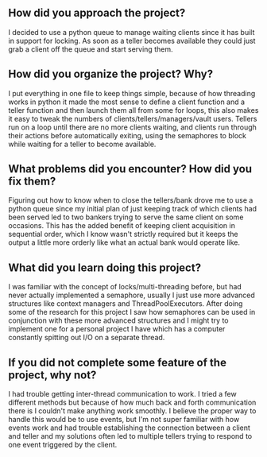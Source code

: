## How did you approach the project?
I decided to use a python queue to manage waiting clients since it has built in support for locking.
As soon as a teller becomes available they could just grab a client off the queue and start serving them.

## How did you organize the project? Why?
I put everything in one file to keep things simple, because of how threading works in python it made
the most sense to define a client function and a teller function and then launch them all from some for loops,
this also makes it easy to tweak the numbers of clients/tellers/managers/vault users.
Tellers run on a loop until there are no more clients waiting, and clients run through their actions
before automatically exiting, using the semaphores to block while waiting for a teller to become available.

## What problems did you encounter? How did you fix them?
Figuring out how to know when to close the tellers/bank drove me to use a python queue
since my initial plan of just keeping track of which clients had been served led to two bankers
trying to serve the same client on some occasions. This has the added benefit of keeping client
acquisition in sequential order, which I know wasn't strictly required but it keeps the output a little
more orderly like what an actual bank would operate like.

## What did you learn doing this project?
I was familiar with the concept of locks/multi-threading before, but had never actually implemented
a semaphore, usually I just use more advanced structures like context managers and ThreadPoolExecutors.
After doing some of the research for this project I saw how semaphores can be used in conjunction with
these more advanced structures and I might try to implement one for a personal project I have which
has a computer constantly spitting out I/O on a separate thread. 

## If you did not complete some feature of the project, why not?
I had trouble getting inter-thread communication to work. I tried a few different methods but
because of how much back and forth communication there is I couldn't make anything work smoothly.
I believe the proper way to handle this would be to use events, but I'm not super familiar with how events
work and had trouble establishing the connection between a client and teller and my solutions often led to
multiple tellers trying to respond to one event triggered by the client.